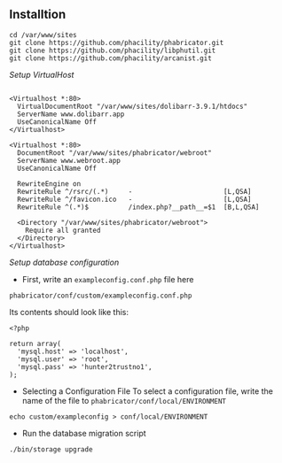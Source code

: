 Installtion 
---
```shell
cd /var/www/sites
git clone https://github.com/phacility/phabricator.git
git clone https://github.com/phacility/libphutil.git
git clone https://github.com/phacility/arcanist.git
```

*Setup VirtualHost*
```

<Virtualhost *:80>
  VirtualDocumentRoot "/var/www/sites/dolibarr-3.9.1/htdocs"
  ServerName www.dolibarr.app
  UseCanonicalName Off
</Virtualhost>

<Virtualhost *:80>
  DocumentRoot "/var/www/sites/phabricator/webroot"
  ServerName www.webroot.app
  UseCanonicalName Off

  RewriteEngine on
  RewriteRule ^/rsrc/(.*)     -                       [L,QSA]
  RewriteRule ^/favicon.ico   -                       [L,QSA]
  RewriteRule ^(.*)$          /index.php?__path__=$1  [B,L,QSA]

  <Directory "/var/www/sites/phabricator/webroot">
    Require all granted
  </Directory>
</Virtualhost>
```

*Setup database configuration*

- First, write an `exampleconfig.conf.php` file here
```
phabricator/conf/custom/exampleconfig.conf.php
```
Its contents should look like this:
```
<?php

return array(
  'mysql.host' => 'localhost',
  'mysql.user' => 'root',
  'mysql.pass' => 'hunter2trustno1',
);
```
- Selecting a Configuration File
To select a configuration file, write the name of the file to `phabricator/conf/local/ENVIRONMENT`
```shell
echo custom/exampleconfig > conf/local/ENVIRONMENT
```

- Run the database migration script
```shell
./bin/storage upgrade
```
